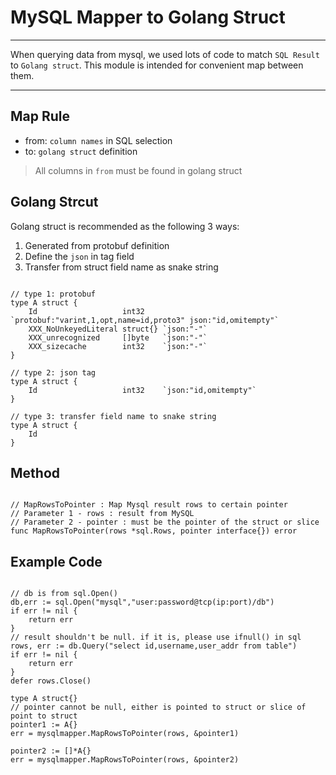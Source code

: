 # MySQL Mapper to Golang Struct

---

When querying data from mysql, we used lots of code to match `SQL Result` to `Golang struct`. This module is intended for convenient map between them.

---

## Map Rule

- from: `column names` in SQL selection
- to: `golang struct` definition

> All columns in `from` must be found in golang struct

## Golang Strcut

Golang struct is recommended as the following 3 ways:

1. Generated from protobuf definition
2. Define the `json` in tag field
3. Transfer from struct field name as snake string

```golang

// type 1: protobuf
type A struct {
	Id                   int32    `protobuf:"varint,1,opt,name=id,proto3" json:"id,omitempty"`
	XXX_NoUnkeyedLiteral struct{} `json:"-"`
	XXX_unrecognized     []byte   `json:"-"`
	XXX_sizecache        int32    `json:"-"`
}

// type 2: json tag
type A struct {
	Id                   int32    `json:"id,omitempty"`
}

// type 3: transfer field name to snake string
type A struct {
	Id
}

```

## Method

```golang

// MapRowsToPointer : Map Mysql result rows to certain pointer
// Parameter 1 - rows : result from MySQL
// Parameter 2 - pointer : must be the pointer of the struct or slice
func MapRowsToPointer(rows *sql.Rows, pointer interface{}) error

```

## Example Code

```golang

// db is from sql.Open()
db,err := sql.Open("mysql","user:password@tcp(ip:port)/db")
if err != nil {
    return err
}
// result shouldn't be null. if it is, please use ifnull() in sql
rows, err := db.Query("select id,username,user_addr from table")
if err != nil {
    return err
}
defer rows.Close()

type A struct{}
// pointer cannot be null, either is pointed to struct or slice of point to struct
pointer1 := A{}
err = mysqlmapper.MapRowsToPointer(rows, &pointer1)

pointer2 := []*A{}
err = mysqlmapper.MapRowsToPointer(rows, &pointer2)
```
